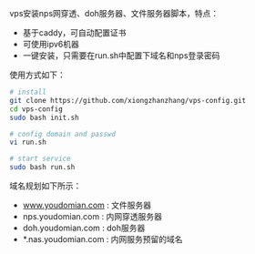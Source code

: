 vps安装nps网穿透、doh服务器、文件服务器脚本，特点：
- 基于caddy，可自动配置证书
- 可使用ipv6机器
- 一键安装，只需要在run.sh中配置下域名和nps登录密码

使用方式如下：

``` sh
# install
git clone https://github.com/xiongzhanzhang/vps-config.git
cd vps-config
sudo bash init.sh

# config domain and passwd
vi run.sh

# start service
sudo bash run.sh
```

域名规划如下所示：
- www.youdomian.com : 文件服务器
- nps.youdomian.com : 内网穿透服务器
- doh.youdomian.com : doh服务器
- *.nas.youdomian.com : 内网服务预留的域名

